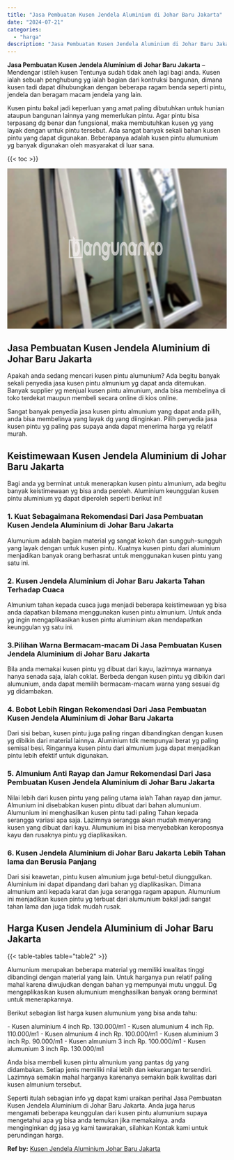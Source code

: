 ```yaml
---
title: "Jasa Pembuatan Kusen Jendela Aluminium di Johar Baru Jakarta"
date: "2024-07-21"
categories: 
  - "harga"
description: "Jasa Pembuatan Kusen Jendela Aluminium di Johar Baru Jakarta. Seperti itulah sebagian info yg dapat kami uraikan perihal Jasa Pembuatan Kusen Jendela Alumini..."
---
```


**Jasa Pembuatan Kusen Jendela Aluminium di Johar Baru Jakarta** – Mendengar istileh kusen Tentunya sudah tidak aneh lagi bagi anda. Kusen ialah sebuah penghubung yg ialah bagian dari kontruksi bangunan, dimana kusen tadi dapat dihubungkan dengan beberapa ragam benda seperti pintu, jendela dan beragam macam jendela yang lain.

Kusen pintu bakal jadi keperluan yang amat paling dibutuhkan untuk hunian ataupun bangunan lainnya yang memerlukan pintu. Agar pintu bisa terpasang dg benar dan fungsional, maka membutuhkan kusen yg yang layak dengan untuk pintu tersebut. Ada sangat banyak sekali bahan kusen pintu yang dapat digunakan. Beberapanya adalah kusen pintu alumunium yg banyak digunakan oleh masyarakat di luar sana.

{{< toc >}}

![Jasa Pembuatan Kusen Jendela Aluminium di Johar Baru Jakarta](/images/harga-kusen-jendela-alumunium-22.png)

## Jasa Pembuatan Kusen Jendela Aluminium di Johar Baru Jakarta

Apakah anda sedang mencari kusen pintu alumunium? Ada begitu banyak sekali penyedia jasa kusen pintu almunium yg dapat anda ditemukan. Banyak supplier yg menjual kusen pintu almunium, anda bisa membelinya di toko terdekat maupun membeli secara online di kios online.

Sangat banyak penyedia jasa kusen pintu almunium yang dapat anda pilih, anda bisa membelinya yang layak dg yang diinginkan. Pilih penyedia jasa kusen pintu yg paling pas supaya anda dapat menerima harga yg relatif murah.

## Keistimewaan Kusen Jendela Aluminium di Johar Baru Jakarta

Bagi anda yg berminat untuk menerapkan kusen pintu almunium, ada begitu banyak keistimewaan yg bisa anda peroleh. Aluminium keunggulan kusen pintu aluminium yg dapat diperoleh seperti berikut ini!

### 1\. Kuat Sebagaimana Rekomendasi Dari Jasa Pembuatan Kusen Jendela Aluminium di Johar Baru Jakarta

Alumunium adalah bagian material yg sangat kokoh dan sungguh-sungguh yang layak dengan untuk kusen pintu. Kuatnya kusen pintu dari aluminium menjadikan banyak orang berhasrat untuk menggunakan kusen pintu yang satu ini.

### 2\. Kusen Jendela Aluminium di Johar Baru Jakarta Tahan Terhadap Cuaca

Almunium tahan kepada cuaca juga menjadi beberapa keistimewaan yg bisa anda dapatkan bilamana menggunakan kusen pintu almunium. Untuk anda yg ingin mengaplikasikan kusen pintu aluminium akan mendapatkan keunggulan yg satu ini.

### 3.Pilihan Warna Bermacam-macam Di Jasa Pembuatan Kusen Jendela Aluminium di Johar Baru Jakarta

Bila anda memakai kusen pintu yg dibuat dari kayu, lazimnya warnanya hanya senada saja, ialah coklat. Berbeda dengan kusen pintu yg dibikin dari alumunium, anda dapat memilih bermacam-macam warna yang sesuai dg yg didambakan.

### 4\. Bobot Lebih Ringan Rekomendasi Dari Jasa Pembuatan Kusen Jendela Aluminium di Johar Baru Jakarta

Dari sisi beban, kusen pintu juga paling ringan dibandingkan dengan kusen yg dibikin dari material lainnya. Aluminium tdk mempunyai berat yg paling semisal besi. Ringannya kusen pintu dari almunium juga dapat menjadikan pintu lebih efektif untuk digunakan.

### 5\. Almunium Anti Rayap dan Jamur Rekomendasi Dari Jasa Pembuatan Kusen Jendela Aluminium di Johar Baru Jakarta

Nilai lebih dari kusen pintu yang paling utama ialah Tahan rayap dan jamur. Almunium ini disebabkan kusen pintu dibuat dari bahan alumunium. Alumunium ini menghasilkan kusen pintu tadi paling Tahan kepada serangga variasi apa saja. Lazimnya serangga akan mudah menyerang kusen yang dibuat dari kayu. Alumunium ini bisa menyebabkan keroposnya kayu dan rusaknya pintu yg diaplikasikan.

### 6\. Kusen Jendela Aluminium di Johar Baru Jakarta Lebih Tahan lama dan Berusia Panjang

Dari sisi keawetan, pintu kusen almunium juga betul-betul diunggulkan. Aluminium ini dapat dipandang dari bahan yg diaplikasikan. Dimana almunium anti kepada karat dan juga serangga ragam apapun. Alumunium ini menjadikan kusen pintu yg terbuat dari alumunium bakal jadi sangat tahan lama dan juga tidak mudah rusak.

## Harga Kusen Jendela Aluminium di Johar Baru Jakarta

{{< table-tables table="table2" >}}

Alumunium merupakan beberapa material yg memiliki kwalitas tinggi dibandingi dengan material yang lain. Untuk harganya pun relatif paling mahal karena diwujudkan dengan bahan yg mempunyai mutu unggul. Dg mengaplikasikan kusen alumunium menghasilkan banyak orang berminat untuk menerapkannya.

Berikut sebagian list harga kusen alumunium yang bisa anda tahu:

\- Kusen aluminium 4 inch Rp. 130.000/m1 - Kusen alumunium 4 inch Rp. 110.000/m1 - Kusen almunium 4 inch Rp. 100.000/m1 - Kusen aluminium 3 inch Rp. 90.000/m1 - Kusen almunium 3 inch Rp. 100.000/m1 - Kusen alumunium 3 inch Rp. 130.000/m1

Anda bisa membeli kusen pintu almunium yang pantas dg yang didambakan. Setiap jenis memiliki nilai lebih dan kekurangan tersendiri. Lazimnya semakin mahal harganya karenanya semakin baik kwalitas dari kusen almunium tersebut.

Seperti itulah sebagian info yg dapat kami uraikan perihal Jasa Pembuatan Kusen Jendela Aluminium di Johar Baru Jakarta. Anda juga harus mengamati beberapa keunggulan dari kusen pintu alumunium supaya mengetahui apa yg bisa anda temukan jika memakainya. anda menginginkan dg jasa yg kami tawarakan, silahkan Kontak kami untuk perundingan harga.

**Ref by:** [Kusen Jendela Aluminium Johar Baru Jakarta](https://id.wikipedia.org/wiki/Kusen)
